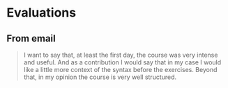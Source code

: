 # Evaluations

## From email

> I want to say that, at least the first day, 
> the course was very intense and useful. 
> And as a contribution I would say that in my case 
> I would like a little more context of the syntax before the exercises. 
> Beyond that, in my opinion the course is very well structured.
